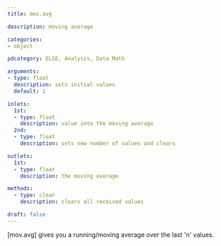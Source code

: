 ```yaml
---
title: mov.avg

description: moving average

categories:
- object

pdcategory: ELSE, Analysis, Data Math

arguments:
- type: float
  description: sets initial values
  default: 1

inlets:
  1st:
  - type: float
    description: value into the moving average
  2nd:
  - type: float
    description: sets new number of values and clears

outlets:
  1st:
  - type: float
    description: the moving average

methods:
  - type: clear
    description: clears all received values

draft: false
---
```


[mov.avg] gives you a running/moving average over the last 'n' values.
